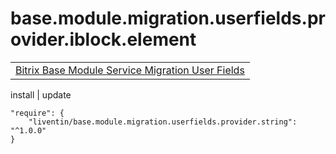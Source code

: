 # base.module.migration.userfields.provider.iblock.element

<table>
<tr>
<td>
<a href="https://github.com/Liventin/base.module.migration.userfields">Bitrix Base Module Service Migration User Fields</a>
</td>
</tr>
</table>

install | update

```
"require": {
    "liventin/base.module.migration.userfields.provider.string": "^1.0.0"
}
```